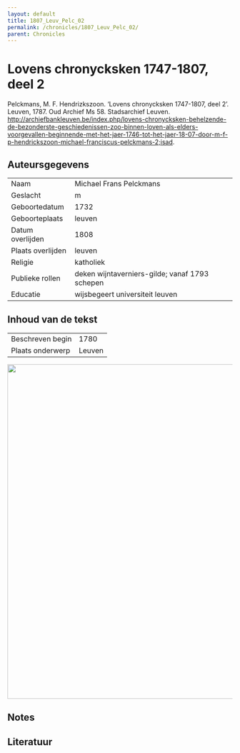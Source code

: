 ```yaml
---
layout: default
title: 1807_Leuv_Pelc_02
permalink: /chronicles/1807_Leuv_Pelc_02/
parent: Chronicles
--- 
```



# Lovens chronycksken 1747-1807, deel 2 

Pelckmans, M. F. Hendrizkszoon. ‘Lovens chronycksken 1747-1807, deel 2’. Leuven, 1787. Oud Archief Ms 58. Stadsarchief Leuven. http://archiefbankleuven.be/index.php/lovens-chronycksken-behelzende-de-bezonderste-geschiedenissen-zoo-binnen-loven-als-elders-voorgevallen-beginnende-met-het-jaer-1746-tot-het-jaer-18-07-door-m-f-p-hendrickszoon-michael-franciscus-pelckmans-2;isad. 

## Auteursgegevens 

| | | 
| --------------- | --------------- | 
| Naam | Michael Frans Pelckmans | 
| Geslacht | m | 
| Geboortedatum | 1732 | 
| Geboorteplaats | leuven | 
| Datum overlijden | 1808 | 
| Plaats overlijden | leuven | 
| Religie | katholiek | 
| Publieke rollen | deken wijntaverniers-gilde; vanaf 1793 schepen | 
| Educatie | wijsbegeert universiteit leuven | 

## Inhoud van de tekst 

| | | 
| --------------- | --------------- | 
| Beschreven begin | 1780 | 
| Plaats onderwerp | Leuven | 

[<img src="..\..\barplots_chronicles\1807_Leuv_Pelc_02.jpg" width="750"/>](..\..\barplots_chronicles\1807_Leuv_Pelc_02.jpg) 

## Notes 

## Literatuur 

